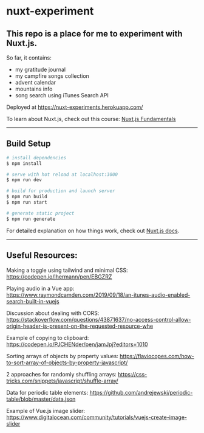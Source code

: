 # nuxt-experiment

## This repo is a place for me to experiment with Nuxt.js.

So far, it contains:

- my gratitude journal
- my campfire songs collection
- advent calendar
- mountains info
- song search using iTunes Search API

Deployed at https://nuxt-experiments.herokuapp.com/

To learn about Nuxt.js, check out this course: [Nuxt.js Fundamentals](https://vueschool.io/courses/nuxtjs-fundamentals)

---

## Build Setup

```bash
# install dependencies
$ npm install

# serve with hot reload at localhost:3000
$ npm run dev

# build for production and launch server
$ npm run build
$ npm run start

# generate static project
$ npm run generate
```

For detailed explanation on how things work, check out [Nuxt.js docs](https://nuxtjs.org).

---

## Useful Resources:

Making a toggle using tailwind and minimal CSS: https://codepen.io/lhermann/pen/EBGZRZ

Playing audio in a Vue app: https://www.raymondcamden.com/2019/09/18/an-itunes-audio-enabled-search-built-in-vuejs

Discussion about dealing with CORS: https://stackoverflow.com/questions/43871637/no-access-control-allow-origin-header-is-present-on-the-requested-resource-whe

Example of copying to clipboard: https://codepen.io/PJCHENder/pen/jamJpj?editors=1010

Sorting arrays of objects by property values: https://flaviocopes.com/how-to-sort-array-of-objects-by-property-javascript/

2 approaches for randomly shuffling arrays: https://css-tricks.com/snippets/javascript/shuffle-array/

Data for periodic table elements: https://github.com/andrejewski/periodic-table/blob/master/data.json

Example of Vue.js image slider: https://www.digitalocean.com/community/tutorials/vuejs-create-image-slider
